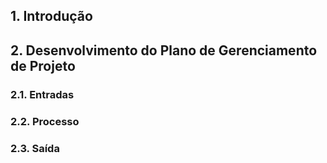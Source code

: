 ## 1. Introdução
## 2. Desenvolvimento do Plano de Gerenciamento de Projeto
### 2.1. Entradas
### 2.2. Processo
### 2.3. Saída



